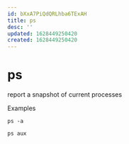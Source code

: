 ```yaml
---
id: bXxA7PiQdQRLhba6TExAH
title: ps
desc: ''
updated: 1628449250420
created: 1628449250420
---
```

# ps
report a snapshot of current processes

Examples

`ps -a`

`ps aux`
